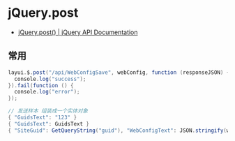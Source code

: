 # jQuery.post

- [jQuery.post() | jQuery API Documentation](https://api.jquery.com/jQuery.post/)

## 常用

```c#
layui.$.post("/api/WebConfigSave", webConfig, function (responseJSON) {
  console.log("success");
}).fail(function () {
  console.log("error");
});

// 发送样本 组装成一个实体对象
{ "GuidsText": "123" }
{ "GuidsText": GuidsText }
{ "SiteGuid": GetQueryString("guid"), "WebConfigText": JSON.stringify(webConfig) }
```
